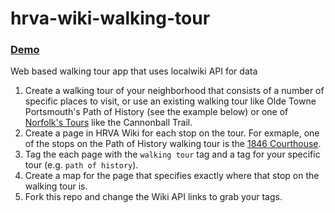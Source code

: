 hrva-wiki-walking-tour
======================

### [Demo](http://tonyfinnis.github.io/hrva-wiki-walking-tour/)

Web based walking tour app that uses localwiki API for data

1. Create a walking tour of your neighborhood that consists of a number of specific places to visit, or use an existing walking tour like Olde Towne Portsmouth's Path of History (see the example below) or one of [Norfolk's Tours](http://www.visitnorfolktoday.com/things-to-do/tour/self-guided) like the Cannonball Trail.
2. Create a page in HRVA Wiki for each stop on the tour. For exmaple, one of the stops on the Path of History walking tour is the [1846 Courthouse](http://localwiki.net/hrva/1846_Courthouse).
3. Tag the each page with the `walking tour` tag and a tag for your specific tour (e.g. `path of history`).
4. Create a map for the page that specifies exactly where that stop on the walking tour is.
5. Fork this repo and change the Wiki API links to grab your tags.
